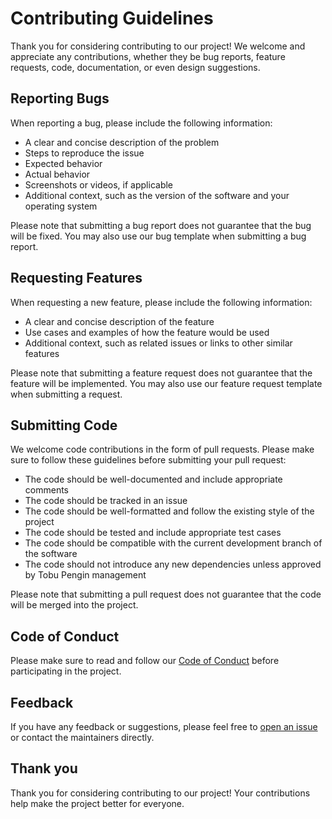 # Contributing Guidelines

Thank you for considering contributing to our project! We welcome and appreciate any contributions, whether they be bug reports, feature requests, code, documentation, or even design suggestions.

## Reporting Bugs

When reporting a bug, please include the following information:

- A clear and concise description of the problem
- Steps to reproduce the issue
- Expected behavior
- Actual behavior
- Screenshots or videos, if applicable
- Additional context, such as the version of the software and your operating system

Please note that submitting a bug report does not guarantee that the bug will be fixed.  You may also use our bug template when submitting a bug report.

## Requesting Features

When requesting a new feature, please include the following information:

- A clear and concise description of the feature
- Use cases and examples of how the feature would be used
- Additional context, such as related issues or links to other similar features

Please note that submitting a feature request does not guarantee that the feature will be implemented.  You may also use our feature request template when submitting a request.

## Submitting Code

We welcome code contributions in the form of pull requests. Please make sure to follow these guidelines before submitting your pull request:

- The code should be well-documented and include appropriate comments
- The code should be tracked in an issue
- The code should be well-formatted and follow the existing style of the project
- The code should be tested and include appropriate test cases
- The code should be compatible with the current development branch of the software
- The code should not introduce any new dependencies unless approved by Tobu Pengin management

Please note that submitting a pull request does not guarantee that the code will be merged into the project.

## Code of Conduct

Please make sure to read and follow our [Code of Conduct](CODE_OF_CONDUCT.md) before participating in the project.

## Feedback

If you have any feedback or suggestions, please feel free to [open an issue](https://github.com/Pengin-Open-Source/pengin-pi/issues) or contact the maintainers directly.

## Thank you

Thank you for considering contributing to our project! Your contributions help make the project better for everyone.

